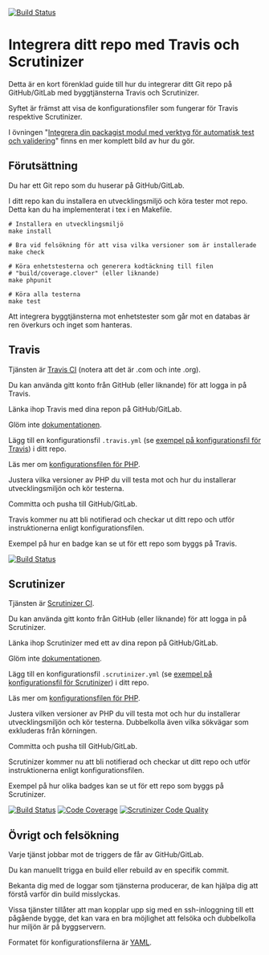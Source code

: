 [![Build Status](https://travis-ci.com/joki20/dbwebb-mvc-ci.svg?branch=master)](https://travis-ci.com/joki20/dbwebb-mvc-ci)

Integrera ditt repo med Travis och Scrutinizer
===============================

Detta är en kort förenklad guide till hur du integrerar ditt Git repo på GitHub/GitLab med byggtjänsterna Travis och Scrutinizer.

Syftet är främst att visa de konfigurationsfiler som fungerar för Travis respektive Scrutinizer.

I övningen "[Integrera din packagist modul med verktyg för automatisk test och validering](kunskap/integrera-din-packagist-modul-med-verktyg-for-automatisk-test-och-validering)" finns en mer komplett bild av hur du gör.



Förutsättning
-------------------------------

Du har ett Git repo som du huserar på GitHub/GitLab.

I ditt repo kan du installera en utvecklingsmiljö och köra tester mot repo. Detta kan du ha implementerat i tex i en Makefile.

```
# Installera en utvecklingsmiljö
make install

# Bra vid felsökning för att visa vilka versioner som är installerade
make check

# Köra enhetstesterna och generera kodtäckning till filen
# "build/coverage.clover" (eller liknande)
make phpunit

# Köra alla testerna
make test
```

Att integrera byggtjänsterna mot enhetstester som går mot en databas är ren överkurs och inget som hanteras.



Travis
-------------------------------

Tjänsten är [Travis CI](https://www.travis-ci.com/) (notera att det är .com och inte .org).

Du kan använda gitt konto från GitHub (eller liknande) för att logga in på Travis.

Länka ihop Travis med dina repon på GitHub/GitLab.

Glöm inte [dokumentationen](https://docs.travis-ci.com/).

Lägg till en konfigurationsfil `.travis.yml` (se [exempel på konfigurationsfil för Travis](https://github.com/dbwebb-se/mvc/blob/main/example/ci/.travis.yml)) i ditt repo.

Läs mer om [konfigurationsfilen för PHP](https://docs.travis-ci.com/user/languages/php/).

Justera vilka versioner av PHP du vill testa mot och hur du installerar utvecklingsmiljön och kör testerna.

Committa och pusha till GitHub/GitLab.

Travis kommer nu att bli notifierad och checkar ut ditt repo och utför instruktionerna enligt konfigurationsfilen.

Exempel på hur en badge kan se ut för ett repo som byggs på Travis.

[![Build Status](https://www.travis-ci.com/canax/router.svg?branch=master)](https://www.travis-ci.com/canax/router)



Scrutinizer
-------------------------------

Tjänsten är [Scrutinizer CI](https://scrutinizer-ci.com/).

Du kan använda gitt konto från GitHub (eller liknande) för att logga in på Scrutinizer.

Länka ihop Scrutinizer med ett av dina repon på GitHub/GitLab.

Glöm inte [dokumentationen](https://scrutinizer-ci.com/docs/).

Lägg till en konfigurationsfil `.scrutinizer.yml` (se [exempel på konfigurationsfil för Scrutinizer](https://github.com/dbwebb-se/mvc/blob/main/example/ci/.scrutinizer.yml)) i ditt repo.

Läs mer om [konfigurationsfilen för PHP](https://scrutinizer-ci.com/docs/guides/php/continuous-integration-deployment).

Justera vilken versioner av PHP du vill testa mot och hur du installerar utvecklingsmiljön och kör testerna. Dubbelkolla även vilka sökvägar som exkluderas från körningen.

Committa och pusha till GitHub/GitLab.

Scrutinizer kommer nu att bli notifierad och checkar ut ditt repo och utför instruktionerna enligt konfigurationsfilen.

Exempel på hur olika badges kan se ut för ett repo som byggs på Scrutinizer.

[![Build Status](https://scrutinizer-ci.com/g/canax/database/badges/build.png?b=master)](https://scrutinizer-ci.com/g/canax/database/build-status/master) [![Code Coverage](https://scrutinizer-ci.com/g/canax/router/badges/coverage.png?b=master)](https://scrutinizer-ci.com/g/canax/router/?branch=master) [![Scrutinizer Code Quality](https://scrutinizer-ci.com/g/canax/database/badges/quality-score.png?b=master)](https://scrutinizer-ci.com/g/canax/database/?branch=master)



Övrigt och felsökning
-------------------------------

Varje tjänst jobbar mot de triggers de får av GitHub/GitLab.

Du kan manuellt trigga en build eller rebuild av en specifik commit.

Bekanta dig med de loggar som tjänsterna producerar, de kan hjälpa dig att förstå varför din build misslyckas.

Vissa tjänster tillåter att man kopplar upp sig med en ssh-inloggning till ett pågående bygge, det kan vara en bra möjlighet att felsöka och dubbelkolla hur miljön är på byggservern.

Formatet för konfigurationsfilerna är [YAML](https://en.wikipedia.org/wiki/YAML).
